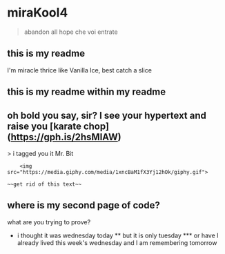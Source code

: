 # miraKool4
> abandon
> all hope
> che voi entrate

## this is my readme
I'm miracle thrice like Vanilla Ice, best catch a slice
## this is my readme within my readme
## oh bold you say, sir? I see your hypertext and raise you [karate chop] (https://gph.is/2hsMlAW)
<helpmefillin></thebubbles>> i tagged you it Mr. Bit


		<img src="https://media.giphy.com/media/1xncBaM1fX3Yj12hOk/giphy.gif">
		
	~~get rid of this text~~
## where is my second page of code?
what are you trying to prove?

* i thought it was wednesday today
** but it is only tuesday
*** or have I already lived this week's wednesday and I am remembering tomorrow

